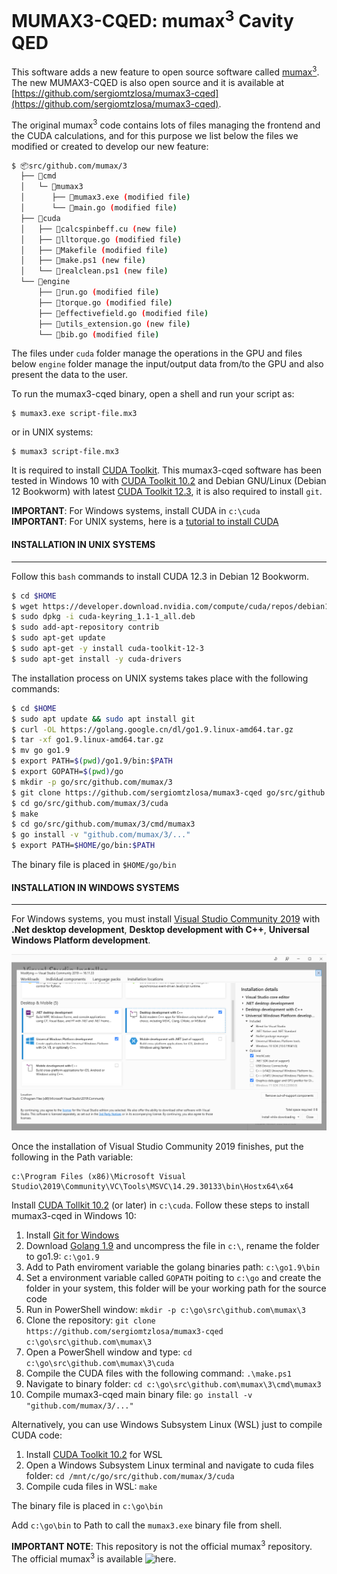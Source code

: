 # MUMAX3-CQED: mumax<sup>3</sup> Cavity QED

This software adds a new feature to open source software called [mumax<sup>3</sup>](https://mumax.github.io/). The new MUMAX3-CQED is also open source and it is available at [https://github.com/sergiomtzlosa/mumax3-cqed](https://github.com/sergiomtzlosa/mumax3-cqed).


The original mumax<sup>3</sup> code contains lots of files managing the frontend and the CUDA calculations, and for this purpose we list below the files we modified or created to develop our new feature:

```bash
$ 📦src/github.com/mumax/3
  ├── 📂cmd
  │   └─ 📂mumax3
  │   	 ├── 📄mumax3.exe (modified file)
  │   	 └── 📄main.go (modified file)
  ├── 📂cuda
  │   ├── 📄calcspinbeff.cu (new file)
  │   ├── 📄lltorque.go (modified file)
  │   ├── 📄Makefile (modified file)
  │   ├── 📄make.ps1 (new file)
  │   └── 📄realclean.ps1 (new file)
  └── 📂engine
      ├── 📄run.go (modified file)
      ├── 📄torque.go (modified file)
      ├── 📄effectivefield.go (modified file)
      ├── 📄utils_extension.go (new file)
      └── 📄bib.go (modified file)
```

The files under `cuda` folder manage the operations in the GPU and files below `engine` folder manage the input/output data from/to the GPU and also present the data to the user.

To run the mumax3-cqed binary, open a shell and run your script as:
```console
$ mumax3.exe script-file.mx3
```
or in UNIX systems:
```console
$ mumax3 script-file.mx3
```

It is required to install [CUDA Toolkit](https://developer.nvidia.com/cuda-downloads). This mumax3-cqed software has been tested in Windows 10 with [CUDA Toolkit 10.2](https://developer.nvidia.com/cuda-10.2-download-archive) and Debian GNU/Linux (Debian 12 Bookworm) with latest [CUDA Toolkit 12.3](https://developer.nvidia.com/cuda-downloads), it is also required to install `git`.

**IMPORTANT**: For Windows systems, install CUDA in `c:\cuda`<br/>
**IMPORTANT**: For UNIX systems, here is a [tutorial to install CUDA](https://www.maketecheasier.com/install-nvidia-drivers-debian/)

#### INSTALLATION IN UNIX SYSTEMS
---------------------------------

Follow this `bash` commands to install CUDA 12.3 in Debian 12 Bookworm.

```bash
$ cd $HOME
$ wget https://developer.download.nvidia.com/compute/cuda/repos/debian12/x86_64/cuda-keyring_1.1-1_all.deb
$ sudo dpkg -i cuda-keyring_1.1-1_all.deb
$ sudo add-apt-repository contrib
$ sudo apt-get update
$ sudo apt-get -y install cuda-toolkit-12-3
$ sudo apt-get install -y cuda-drivers
```

The installation process on UNIX systems takes place with the following commands:

```bash
$ cd $HOME
$ sudo apt update && sudo apt install git
$ curl -OL https://golang.google.cn/dl/go1.9.linux-amd64.tar.gz
$ tar -xf go1.9.linux-amd64.tar.gz
$ mv go go1.9
$ export PATH=$(pwd)/go1.9/bin:$PATH
$ export GOPATH=$(pwd)/go
$ mkdir -p go/src/github.com/mumax/3
$ git clone https://github.com/sergiomtzlosa/mumax3-cqed go/src/github.com/mumax/3
$ cd go/src/github.com/mumax/3/cuda    
$ make
$ cd go/src/github.com/mumax/3/cmd/mumax3
$ go install -v "github.com/mumax/3/..."
$ export PATH=$HOME/go/bin:$PATH
```

The binary file is placed in `$HOME/go/bin`

#### INSTALLATION IN WINDOWS SYSTEMS
------------------------------------

For Windows systems, you must install [Visual Studio Community 2019](https://visualstudio.microsoft.com/en/vs/older-downloads/) with **.Net desktop development**, **Desktop development with C++**, **Universal Windows Platform development**.

![vs2019-community-installer](./images/vs2019-community-installer.png)

Once the installation of Visual Studio Community 2019 finishes, put the following in the Path variable:

```text
c:\Program Files (x86)\Microsoft Visual Studio\2019\Community\VC\Tools\MSVC\14.29.30133\bin\Hostx64\x64
```

Install [CUDA Tollkit 10.2](https://developer.nvidia.com/cuda-10.2-download-archive) (or later) in `c:\cuda`. Follow these steps to install mumax3-cqed in Windows 10:

1. Install [Git for Windows](https://git-scm.com/download/win)
2. Download [Golang 1.9](https://dl.google.com/go/go1.9.windows-amd64.zip) and uncompress the file in `c:\`, rename the folder to go1.9: `c:\go1.9`
3. Add to Path enviroment variable the golang binaries path: `c:\go1.9\bin`
4. Set a environment variable called `GOPATH` poiting to `c:\go` and create the folder in your system, this folder will be your working path for the source code
5. Run in PowerShell window: `mkdir -p c:\go\src\github.com\mumax\3`
6. Clone the repository: `git clone https://github.com/sergiomtzlosa/mumax3-cqed c:\go\src\github.com\mumax\3`
7. Open a PowerShell window and type: `cd c:\go\src\github.com\mumax\3\cuda`
8. Compile the CUDA files with the following command: `.\make.ps1`
9. Navigate to binary folder: `cd c:\go\src\github.com\mumax\3\cmd\mumax3`
10. Compile mumax3-cqed main binary file: `go install -v "github.com/mumax/3/..."`

Alternatively, you can use Windows Subsystem Linux (WSL) just to compile CUDA code:

1. Install [CUDA Toolkit 10.2](https://developer.nvidia.com/cuda-10.2-download-archive) for WSL
2. Open a Windows Subsystem Linux terminal and navigate to cuda files folder: `cd /mnt/c/go/src/github.com/mumax/3/cuda`
3. Compile cuda files in WSL: `make`

The binary file is placed in `c:\go\bin`

Add `c:\go\bin` to Path to call the `mumax3.exe` binary file from shell.

**IMPORTANT NOTE**: This repository is not the official mumax<sup>3</sup> repository. The official mumax<sup>3</sup> is available ![here](https://github.com/mumax/3).
